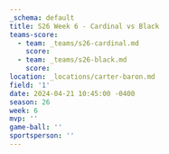 ```yaml
---
_schema: default
title: S26 Week 6 - Cardinal vs Black
teams-score:
  - team: _teams/s26-cardinal.md
    score:
  - team: _teams/s26-black.md
    score:
location: _locations/carter-baron.md
field: '1'
date: 2024-04-21 10:45:00 -0400
season: 26
week: 6
mvp: ''
game-ball: ''
sportsperson: ''
---
```

